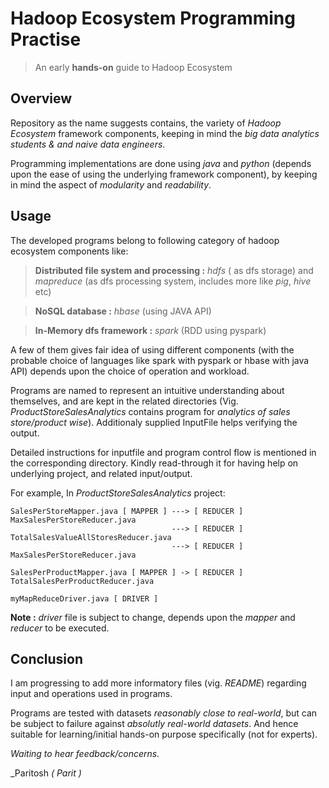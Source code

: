 # Hadoop Ecosystem Programming Practise
> An early **hands-on** guide to Hadoop Ecosystem  

## Overview

Repository as the name suggests contains, the variety of *Hadoop Ecosystem* framework components, keeping in mind the *big data analytics students & and naive data engineers*. 

Programming implementations are done using *java* and *python* (depends upon the ease of using the underlying framework component), by keeping in mind the aspect of *modularity* and *readability*.

## Usage

The developed programs belong to following category of hadoop ecosystem components like:

> **Distributed file system and processing :** *hdfs* ( as dfs storage) and *mapreduce* (as dfs processing system, includes more like *pig*, *hive* etc)

> **NoSQL database :** *hbase* (using JAVA API)

> **In-Memory dfs framework :** *spark* (RDD using pyspark)

A few of them gives fair idea of using different components (with the probable choice of languages like spark with pyspark or hbase with java API) depends upon the choice of operation and workload.

Programs are named to represent an intuitive understanding about themselves, and are kept in the related directories (Vig. *ProductStoreSalesAnalytics* contains program for *analytics of sales store/product wise*). Additionaly supplied InputFile helps verifying the output. 

Detailed instructions for inputfile and program control flow is mentioned in the corresponding directory. Kindly read-through it for having help on underlying project, and related input/output. 

For example, In *ProductStoreSalesAnalytics* project:

    SalesPerStoreMapper.java [ MAPPER ] ---> [ REDUCER ] MaxSalesPerStoreReducer.java             
                                        ---> [ REDUCER ] TotalSalesValueAllStoresReducer.java
                                        ---> [ REDUCER ] MaxSalesPerStoreReducer.java 
    
    SalesPerProductMapper.java [ MAPPER ] -> [ REDUCER ] TotalSalesPerProductReducer.java
    
    myMapReduceDriver.java [ DRIVER ] 

**Note :** *driver* file is subject to change, depends upon the *mapper* and *reducer* to be executed.

## Conclusion

I am progressing to add more informatory files (vig. *README*) regarding input and operations used in programs. 

Programs are tested with datasets *reasonably close to real-world*, but can be subject to failure against *absolutly real-world datasets*. And hence suitable for learning/initial hands-on purpose specifically (not for experts).


*Waiting to hear feedback/concerns.*
 
 
_Paritosh *( Parit )*
